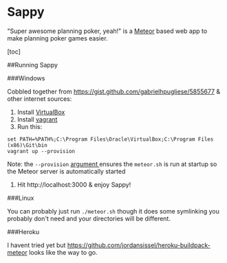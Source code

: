 Sappy
=====
"Super awesome planning poker, yeah!" is a [Meteor](https://www.meteor.com/) based web app to make planning poker games easier.

[toc]


##Running Sappy


###Windows

Cobbled together from  https://gist.github.com/gabrielhpugliese/5855677 & other internet sources:

1. Install [VirtualBox](https://www.virtualbox.org/)
1. Install [vagrant](https://www.vagrantup.com/)
1. Run this:

 ```
set PATH=%PATH%;C:\Program Files\Oracle\VirtualBox;C:\Program Files (x86)\Git\bin
vagrant up --provision
```
 Note: the `--provision` [argument ](https://docs.vagrantup.com/v2/cli/up.html) ensures the `meteor.sh` is run at startup so the Meteor server is automatically started
1. Hit http://localhost:3000 & enjoy Sappy!


###Linux

You can probably just run `./meteor.sh` though it does some symlinking you probably don't need and your directories will be different.


###Heroku

I havent tried yet but https://github.com/jordansissel/heroku-buildpack-meteor looks like the way to go.
